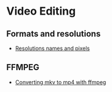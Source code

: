# Video Editing

## Formats and resolutions

* [Resolutions names and pixels](https://en.wikipedia.org/wiki/2K_resolution#/media/File:Vector_Video_Standards8.svg)

  
## FFMPEG

* [Converting mkv to mp4 with ffmpeg](https://gist.github.com/jamesmacwhite/58aebfe4a82bb8d645a797a1ba975132)
